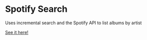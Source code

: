 # Spotify Search

Uses incremental search and the Spotify API to list albums by artist

<a href="https://maggie-wiseman-portfolio.herokuapp.com/spotify/">See it here!</a>
